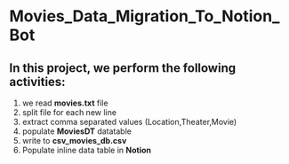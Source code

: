 # Movies_Data_Migration_To_Notion_Bot

## In this project, we perform the following activities:
1. we read **movies.txt** file
1. split file for each new line
1. extract comma separated values (Location,Theater,Movie)
1. populate **MoviesDT** datatable
1. write to **csv_movies_db.csv**
1. Populate inline data table in **Notion**
